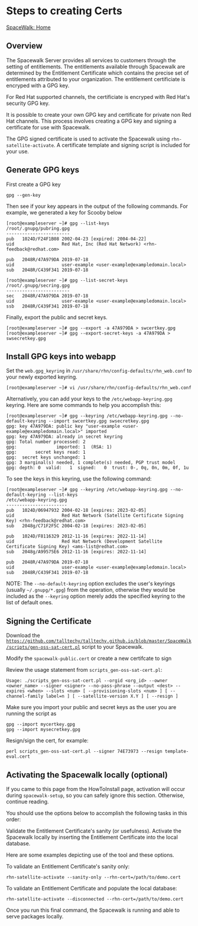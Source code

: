 # Steps to creating Certs

[SpaceWalk: Home](./README)

## Overview

The Spacewalk Server provides all services to customers through the setting
of entitlements. The entitlements available through Spacewalk are determined
by the Entitlement Certificate which contains the precise set of entitlements
attributed to your organization. The entitlement certificiate is encryped
with a GPG key.

For Red Hat supported channels, the certificiate is encryped with Red Hat's
security GPG key.

It is possible to create your own GPG key and certificate for private non Red
Hat channels. This process involves creating a GPG key and signing a
certificate for use with Spacewalk.

The GPG signed certificate is used to activate the Spacewalk using
`rhn-satellite-activate`. A certificate template and signing script is
included for your use.

## Generate GPG keys

First create a GPG key

```console
gpg --gen-key
```

Then see if your key appears in the output of the following commands. For example, we generated a key for Scooby below

```console
[root@exampleserver ~]# gpg --list-keys
/root/.gnupg/pubring.gpg
------------------------
pub   1024D/F24F1B08 2002-04-23 [expired: 2004-04-22]
uid                  Red Hat, Inc (Red Hat Network) <rhn-feedback@redhat.com>

pub   2048R/47A979DA 2019-07-18
uid                  user-example <user-example@exampledomain.local>
sub   2048R/C439F341 2019-07-18

[root@exampleserver ~]# gpg --list-secret-keys
/root/.gnupg/secring.gpg
------------------------
sec   2048R/47A979DA 2019-07-18
uid                  user-example <user-example@exampledomain.local>
ssb   2048R/C439F341 2019-07-18
```

Finally, export the public and secret keys.

```console
[root@exampleserver ~]# gpg --export -a 47A979DA > swcertkey.gpg
[root@exampleserver ~]# gpg --export-secret-keys -a 47A979DA > swsecretkey.gpg
```

## Install GPG keys into webapp

Set the `web.gpg_keyring` in `/usr/share/rhn/config-defaults/rhn_web.conf` to
your newly exported keyring.

```console
[root@exampleserver ~]# vi /usr/share/rhn/config-defaults/rhn_web.conf
```

Alternatively, you can add your keys to the `/etc/webapp-keyring.gpg`
keyring.  Here are some commands to help you accomplish this:

```console
[root@exampleserver ~]# gpg --keyring /etc/webapp-keyring.gpg --no-default-keyring --import swcertkey.gpg swsecretkey.gpg
gpg: key 47A979DA: public key "user-example <user-example@exampledomain.local>" imported
gpg: key 47A979DA: already in secret keyring
gpg: Total number processed: 2
gpg:               imported: 1  (RSA: 1)
gpg:       secret keys read: 1
gpg:  secret keys unchanged: 1
gpg: 3 marginal(s) needed, 1 complete(s) needed, PGP trust model
gpg: depth: 0  valid:   1  signed:   0  trust: 0-, 0q, 0n, 0m, 0f, 1u
```

To see the keys in this keyring, use the following command:

```console
[root@exampleserver ~]# gpg --keyring /etc/webapp-keyring.gpg --no-default-keyring --list-keys
/etc/webapp-keyring.gpg
-----------------------
pub   1024D/06947932 2004-02-18 [expires: 2023-02-05]
uid                  Red Hat Network (Satellite Certificate Signing Key) <rhn-feedback@redhat.com>
sub   2048g/C71F2F5C 2004-02-18 [expires: 2023-02-05]

pub   1024D/F8116329 2012-11-16 [expires: 2022-11-14]
uid                  Red Hat Network (Development Satellite Certificate Signing Key) <ams-list@redhat.com>
sub   2048g/A99575E6 2012-11-16 [expires: 2022-11-14]

pub   2048R/47A979DA 2019-07-18
uid                  user-example <user-example@exampledomain.local>
sub   2048R/C439F341 2019-07-18
```

NOTE: The `--no-default-keyring` option excludes the user's keyrings (usually `~/.gnupg/*.gpg`) from the operation, otherwise they would be included as the `--keyring` option merely adds the specified keyring to the list of default ones.

## Signing the Certificate

Download the [`https://github.com/talltechy/talltechy.github.io/blob/master/SpaceWalk/scripts/gen-oss-sat-cert.pl`](https://github.com/talltechy/talltechy.github.io/blob/master/SpaceWalk/scripts/gen-oss-sat-cert.pl) script to your Spacewalk.

Modify the `spacewalk-public.cert` or create a new certifcate to sign

Review the usage statement from `scripts_gen-oss-sat-cert.pl`:

```console
Usage: ./scripts_gen-oss-sat-cert.pl --orgid <org_id> --owner <owner_name> --signer <signer> --no-pass-phrase --output <dest> --expires <when> --slots <num> [ --provisioning-slots <num> ] [ --channel-family label=n ] [ --satellite-version X.Y ] [ --resign ]
```

Make sure you import your public and secret keys as the user you are running the script as

```console
gpg --import mycertkey.gpg
gpg --import mysecretkey.gpg
```

Resign/sign the cert, for example:

```console
perl scripts_gen-oss-sat-cert.pl --signer 74E73973 --resign template-eval.cert
```

## Activating the Spacewalk locally (optional)

If you came to this page from the HowToInstall page, activation will occur
during `spacewalk-setup`, so you can safely ignore this section. Otherwise,
continue reading.

You should use the options below to accomplish the following tasks in this order:

Validate the Entitlement Certificate's sanity (or usefulness).
Activate the Spacewalk locally by inserting the Entitlement Certificate into the local database.

Here are some examples depicting use of the tool and these options.

To validate an Entitlement Certificate's sanity only:

```console
rhn-satellite-activate --sanity-only --rhn-cert=/path/to/demo.cert
```

To validate an Entitlement Certificate and populate the local database:

```console
rhn-satellite-activate --disconnected --rhn-cert=/path/to/demo.cert
```

Once you run this final command, the Spacewalk is running and able to serve packages locally.
